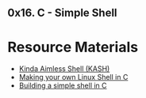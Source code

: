 ## 0x16. C - Simple Shell

# Resource Materials
- [Kinda Aimless Shell (KASH)](http://www.dmulholl.com/lets-build/a-command-line-shell.html)
- [Making your own Linux Shell in C](https://www.geeksforgeeks.org/making-linux-shell-c/)
- [Building a simple shell in C](https://blog.ehoneahobed.com/building-a-simple-shell-in-c-part-1)
